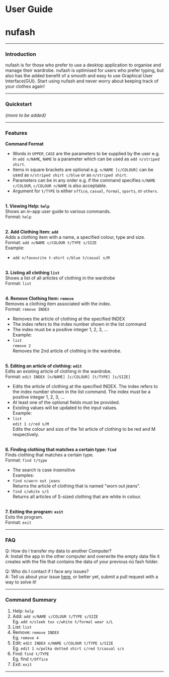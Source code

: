 # User Guide
# nufash

---
### Introduction
nufash is for those who prefer to use a desktop application to organise and manage their wardrobe. nufash is 
optimised for users who prefer typing, but also has the added benefit of a smooth and easy to use Graphical User 
Interface(GUI). Start using nufash and never worry about keeping track of your clothes again!

---
### Quickstart
*{more to be added}*

---
### Features
**Command Format**
* Words in `UPPER_CASE` are the parameters to be supplied by the user e.g. in `add n/NAME`, `NAME` is a parameter which can be used as `add n/striped shirt`.
* Items in square brackets are optional e.g. `n/NAME [c/COLOUR]` can be used as `n/striped shirt c/blue` or as `n/striped shirt`.
* Parameters can be in any order e.g. if the command specifies `n/NAME c/COLOUR`, `c/COLOUR n/NAME` is also acceptable.
* Argument for `t/TYPE` is either `office`, `casual`, `formal`, `sports`, or `others`.
<br><br>

**1. Viewing Help: `help`**  
Shows an in-app user guide to various commands.<br>
Format: `help`
<br><br>

**2. Add Clothing Item: `add`**  
Adds a clothing item with a name, a specified colour, type and size.<br>
Format: `add n/NAME c/COLOUR t/TYPE s/SIZE`<br>
Example:<br>
* `add n/favourite t-shirt c/blue t/casual s/M`
  <br><br>

**3. Listing all clothing `list`**  
Shows a list of all articles of clothing in the wardrobe<br>
Format: `list`
<br><br>

**4. Remove Clothing Item: `remove`**  
Removes a clothing item associated with the index.<br>
Format: `remove INDEX`
* Removes the article of clothing at the specified INDEX
* The index refers to the index number shown in the list command
* The index must be a positive integer 1, 2, 3, …<br>
Example:<br>
* `list`<br>
  `remove 2`<br>
  Removes the 2nd article of clothing in the wardrobe.
  <br><br>

**5. Editing an article of clothing: `edit`**<br>
Edits an existing article of clothing in the wardrobe.<br>
Format: `edit INDEX [n/NAME] [c/COLOUR] [t/TYPE] [s/SIZE]`
* Edits the article of clothing at the specified INDEX. The index refers to the index number shown in the list command. The index must be a positive integer 1, 2, 3, …
* At least one of the optional fields must be provided.
* Existing values will be updated to the input values.<br>
Example:
* `list`<br>
  `edit 1 c/red s/M`<br>
  Edits the colour and size of the 1st article of clothing to be red and M respectively.
  <br><br>

**6. Finding clothing that matches a certain type: `find`**<br>
Finds clothing that matches a certain type.<br>
Format: `find t/type`
* The search is case insensitive<br>
Examples:
* `find n/worn out jeans`<br>
  Returns the article of clothing that is named "worn out jeans".
* `find c/white s/S`<br>
  Returns all articles of S-sized clothing that are white in colour.
  <br><br>
  
**7. Exiting the program: `exit`**<br>
Exits the program.<br>
Format: `exit`

---
### FAQ
Q: How do I transfer my data to another Computer?<br>
A: Install the app in the other computer and overwrite the empty data file it creates with the file that contains the data of your previous nü fash folder.

Q: Who do I contact if I face any issues?<br>
A: Tell us about your issue [here](https://github.com/AY2021S2-CS2103T-T12-1/tp), or better yet, submit a pull request with a way to solve it!

---
### Command Summary
1. Help: `help`
2. Add: `add n/NAME c/COLOUR t/TYPE s/SIZE`<br>
Eg. `add n/sleek tux c/white t/formal wear s/L`
3. List: `list`
4. Remove: `remove INDEX`<br>
   Eg. `remove 4`
5. Edit: `edit INDEX n/NAME c/COLOUR t/TYPE s/SIZE`<br>
Eg. `edit 1 n/polka dotted shirt c/red t/casual s/s`
6. Find: `find t/TYPE`<br>
Eg. find `t/Office`
7. Exit: `exit`


---
